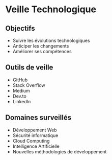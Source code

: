 # Veille Technologique

## Objectifs
- Suivre les évolutions technologiques
- Anticiper les changements
- Améliorer ses compétences

## Outils de veille
- GitHub
- Stack Overflow
- Medium
- Dev.to
- LinkedIn

## Domaines surveillés
- Développement Web
- Sécurité informatique
- Cloud Computing
- Intelligence Artificielle
- Nouvelles méthodologies de développement 